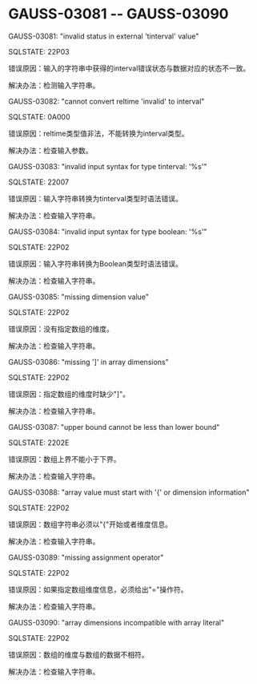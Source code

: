 # GAUSS-03081 -- GAUSS-03090

GAUSS-03081: "invalid status in external 'tinterval' value"

SQLSTATE: 22P03

错误原因：输入的字符串中获得的interval错误状态与数据对应的状态不一致。

解决办法：检测输入字符串。

GAUSS-03082: "cannot convert reltime 'invalid' to interval"

SQLSTATE: 0A000

错误原因：reltime类型值非法，不能转换为interval类型。

解决办法：检查输入参数。

GAUSS-03083: "invalid input syntax for type tinterval: '%s'"

SQLSTATE: 22007

错误原因：输入字符串转换为tinterval类型时语法错误。

解决办法：检查输入字符串。

GAUSS-03084: "invalid input syntax for type boolean: '%s'"

SQLSTATE: 22P02

错误原因：输入字符串转换为Boolean类型时语法错误。

解决办法：检查输入字符串。

GAUSS-03085: "missing dimension value"

SQLSTATE: 22P02

错误原因：没有指定数组的维度。

解决办法：检查输入字符串。

GAUSS-03086: "missing '\]' in array dimensions"

SQLSTATE: 22P02

错误原因：指定数组的维度时缺少"\]"。

解决办法：检查输入字符串。

GAUSS-03087: "upper bound cannot be less than lower bound"

SQLSTATE: 2202E

错误原因：数组上界不能小于下界。

解决办法：检查输入字符串。

GAUSS-03088: "array value must start with '\{' or dimension information"

SQLSTATE: 22P02

错误原因：数组字符串必须以"\{"开始或者维度信息。

解决办法：检查输入字符串。

GAUSS-03089: "missing assignment operator"

SQLSTATE: 22P02

错误原因：如果指定数组维度信息，必须给出"="操作符。

解决办法：检查输入字符串。

GAUSS-03090: "array dimensions incompatible with array literal"

SQLSTATE: 22P02

错误原因：数组的维度与数组的数据不相符。

解决办法：检查输入字符串。

